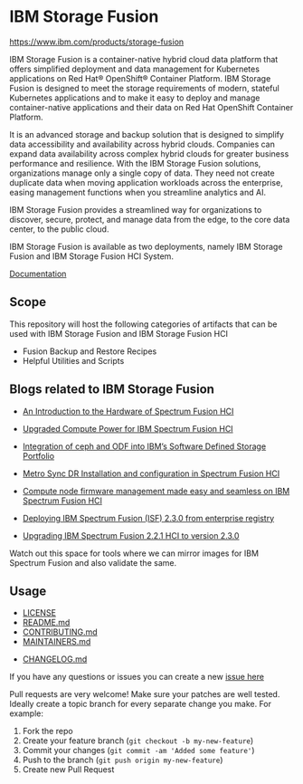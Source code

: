 <!-- This should be the location of the title of the repository, normally the short name -->
# IBM Storage Fusion

https://www.ibm.com/products/storage-fusion

IBM Storage Fusion is a container-native hybrid cloud data platform that offers simplified deployment and data management for Kubernetes applications on Red Hat® OpenShift® Container Platform. IBM Storage Fusion is designed to meet the storage requirements of modern, stateful Kubernetes applications and to make it easy to deploy and manage container-native applications and their data on Red Hat OpenShift Container Platform.

It is an advanced storage and backup solution that is designed to simplify data accessibility and availability across hybrid clouds. Companies can expand data availability across complex hybrid clouds for greater business performance and resilience. With the IBM Storage Fusion solutions, organizations manage only a single copy of data. They need not create duplicate data when moving application workloads across the enterprise, easing management functions when you streamline analytics and AI.

IBM Storage Fusion provides a streamlined way for organizations to discover, secure, protect, and manage data from the edge, to the core data center, to the public cloud.

IBM Storage Fusion is available as two deployments, namely IBM Storage Fusion and IBM Storage Fusion HCI System.

[Documentation](https://www.ibm.com/docs/en/storage-fusion)

<!-- Build Status, is a great thing to have at the top of your repository, it shows that you take your CI/CD as first class citizens -->
<!-- [![Build Status](https://travis-ci.org/jjasghar/ibm-cloud-cli.svg?branch=master)](https://travis-ci.org/jjasghar/ibm-cloud-cli) -->

<!-- Not always needed, but a scope helps the user understand in a short sentance like below, why this repo exists -->

## Scope

This repository will host  the following categories of artifacts that can be used with IBM Storage Fusion and IBM Storage Fusion HCI

- Fusion Backup and Restore Recipes
- Helpful Utilities and Scripts


## Blogs related to IBM Storage Fusion ##

* [An Introduction to the Hardware of Spectrum Fusion HCI](https://community.ibm.com/community/user/storage/blogs/joe-wigglesworth/2022/10/21/an-introduction-to-the-hardware-of-spectrum-fusion?CommunityKey=e596ba82-cd57-4fae-8042-163e59279ff3)

* [Upgraded Compute Power for IBM Spectrum Fusion HCI](https://community.ibm.com/community/user/storage/blogs/joe-wigglesworth/2022/11/01/upgraded-compute-power-for-ibm-spectrum-fusion-hci?CommunityKey=e596ba82-cd57-4fae-8042-163e59279ff3)


* [Integration of ceph and ODF into IBM’s Software Defined Storage Portfolio](https://community.ibm.com/community/user/storage/blogs/matthew-leib/2022/10/12/integration-of-ceph?CommunityKey=e596ba82-cd57-4fae-8042-163e59279ff3)

* [Metro Sync DR Installation and configuration in Spectrum Fusion HCI](https://community.ibm.com/community/user/storage/blogs/divya-r/2022/11/03/metrodr-installation?CommunityKey=e596ba82-cd57-4fae-8042-163e59279ff3)

* [Compute node firmware management made easy and seamless on IBM Spectrum Fusion HCI](https://community.ibm.com/community/user/storage/blogs/pruthvi-t-d/2022/11/03/compute-node-firmware-management-made-easy-and-sea?CommunityKey=e596ba82-cd57-4fae-8042-163e59279ff3)

* [Deploying IBM Spectrum Fusion (ISF) 2.3.0 from enterprise registry](https://community.ibm.com/community/user/storage/blogs/divya-jain/2022/10/14/deploying-ibm-spectrum-fusion-isf-230-from-enterpr?CommunityKey=e596ba82-cd57-4fae-8042-163e59279ff3)

* [Upgrading IBM Spectrum Fusion 2.2.1 HCI to version 2.3.0](https://community.ibm.com/community/user/storage/blogs/anshu-garg/2022/10/19/upgrading-ibm-spectrum-fusion-221-hci-to-version-2?CommunityKey=e596ba82-cd57-4fae-8042-163e59279ff3)




Watch out this space for tools where we can mirror images for IBM Spectrum Fusion and also validate the same.

<!-- A more detailed Usage or detailed explaination of the repository here -->


## Usage
* [LICENSE](LICENSE)
* [README.md](README.md)
* [CONTRIBUTING.md](CONTRIBUTING.md)
* [MAINTAINERS.md](MAINTAINERS.md)
<!-- A Changelog allows you to track major changes and things that happen, https://github.com/github-changelog-generator/github-changelog-generator can help automate the process -->
* [CHANGELOG.md](CHANGELOG.md)


<!-- Questions can be useful but optional, this gives you a place to say, "This is how to contact this project maintainers or create PRs -->
If you have any questions or issues you can create a new [issue here](https://github.com/IBM/storage-fusion/issues)

Pull requests are very welcome! Make sure your patches are well tested.
Ideally create a topic branch for every separate change you make. For
example:

1. Fork the repo
2. Create your feature branch (`git checkout -b my-new-feature`)
3. Commit your changes (`git commit -am 'Added some feature'`)
4. Push to the branch (`git push origin my-new-feature`)
5. Create new Pull Request
